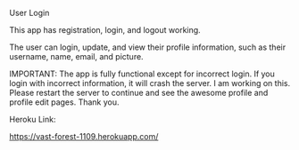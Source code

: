 User Login

This app has registration, login, and logout working.

The user can login, update, and view their profile information, such as their username, name, email, and picture.

IMPORTANT: The app is fully functional except for incorrect login. If you login with incorrect information, it will crash the server. I am working on this. Please restart the server to continue and see the awesome profile and profile edit pages. Thank you.

Heroku Link:

https://vast-forest-1109.herokuapp.com/